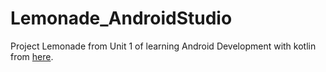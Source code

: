 # Lemonade_AndroidStudio
Project Lemonade from Unit 1 of learning Android Development with kotlin from <a href="https://developer.android.com/courses/android-basics-kotlin/unit-1">here</a>.
